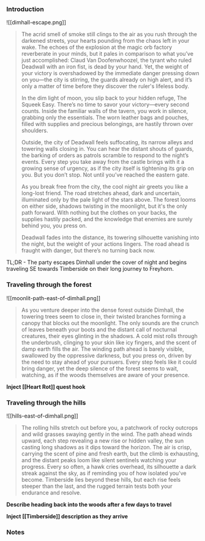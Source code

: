 ### Introduction

![[dimhall-escape.png]]

>The acrid smell of smoke still clings to the air as you rush through the darkened streets, your hearts pounding from the chaos left in your wake. The echoes of the explosion at the magic orb factory reverberate in your minds, but it pales in comparison to what you’ve just accomplished: Claud Van Doofenwhoozel, the tyrant who ruled Deadwall with an iron fist, is dead by your hand. Yet, the weight of your victory is overshadowed by the immediate danger pressing down on you—the city is stirring, the guards already on high alert, and it’s only a matter of time before they discover the ruler's lifeless body.
>
>In the dim light of moon, you slip back to your hidden refuge, The Squeek Easy. There’s no time to savor your victory—every second counts. Inside the familiar walls of the tavern, you work in silence, grabbing only the essentials. The worn leather bags and pouches, filled with supplies and precious belongings, are hastily thrown over shoulders.
>
>Outside, the city of Deadwall feels suffocating, its narrow alleys and towering walls closing in. You can hear the distant shouts of guards, the barking of orders as patrols scramble to respond to the night’s events. Every step you take away from the castle brings with it a growing sense of urgency, as if the city itself is tightening its grip on you. But you don’t stop. Not until you’ve reached the eastern gate.
>
>As you break free from the city, the cool night air greets you like a long-lost friend. The road stretches ahead, dark and uncertain, illuminated only by the pale light of the stars above. The forest looms on either side, shadows twisting in the moonlight, but it's the only path forward. With nothing but the clothes on your backs, the supplies hastily packed, and the knowledge that enemies are surely behind you, you press on.
>
>Deadwall fades into the distance, its towering silhouette vanishing into the night, but the weight of your actions lingers. The road ahead is fraught with danger, but there’s no turning back now.

TL;DR - The party escapes Dimhall under the cover of night and begins traveling SE towards Timberside on their long journey to Freyhorn.

### Traveling through the forest

![[moonlit-path-east-of-dimhall.png]]

>As you venture deeper into the dense forest outside Dimhall, the towering trees seem to close in, their twisted branches forming a canopy that blocks out the moonlight. The only sounds are the crunch of leaves beneath your boots and the distant call of nocturnal creatures, their eyes glinting in the shadows. A cold mist rolls through the underbrush, clinging to your skin like icy fingers, and the scent of damp earth fills the air. The winding path ahead is barely visible, swallowed by the oppressive darkness, but you press on, driven by the need to stay ahead of your pursuers. Every step feels like it could bring danger, yet the deep silence of the forest seems to wait, watching, as if the woods themselves are aware of your presence.

**Inject [[Heart Rot]] quest hook**

### Traveling through the hills

![[hills-east-of-dimhall.png]]

>The rolling hills stretch out before you, a patchwork of rocky outcrops and wild grasses swaying gently in the wind. The path ahead winds upward, each step revealing a new rise or hidden valley, the sun casting long shadows as it dips toward the horizon. The air is crisp, carrying the scent of pine and fresh earth, but the climb is exhausting, and the distant peaks loom like silent sentinels watching your progress. Every so often, a hawk cries overhead, its silhouette a dark streak against the sky, as if reminding you of how isolated you’ve become. Timberside lies beyond these hills, but each rise feels steeper than the last, and the rugged terrain tests both your endurance and resolve.

**Describe heading back into the woods after a few days to travel**

**Inject [[Timberside]] description as they arrive**

### Notes